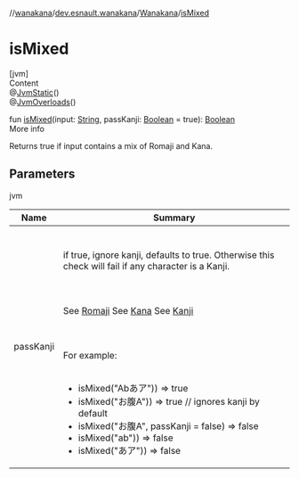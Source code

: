 //[wanakana](../../index.md)/[dev.esnault.wanakana](../index.md)/[Wanakana](index.md)/[isMixed](is-mixed.md)



# isMixed  
[jvm]  
Content  
@[JvmStatic](https://kotlinlang.org/api/latest/jvm/stdlib/kotlin.jvm/-jvm-static/index.html)()  
@[JvmOverloads](https://kotlinlang.org/api/latest/jvm/stdlib/kotlin.jvm/-jvm-overloads/index.html)()  
  
fun [isMixed](is-mixed.md)(input: [String](https://kotlinlang.org/api/latest/jvm/stdlib/kotlin/-string/index.html), passKanji: [Boolean](https://kotlinlang.org/api/latest/jvm/stdlib/kotlin/-boolean/index.html) = true): [Boolean](https://kotlinlang.org/api/latest/jvm/stdlib/kotlin/-boolean/index.html)  
More info  


Returns true if input contains a mix of Romaji and Kana.



## Parameters  
  
jvm  
  
|  Name|  Summary| 
|---|---|
| <a name="dev.esnault.wanakana/Wanakana/isMixed/#kotlin.String#kotlin.Boolean/PointingToDeclaration/"></a>passKanji| <a name="dev.esnault.wanakana/Wanakana/isMixed/#kotlin.String#kotlin.Boolean/PointingToDeclaration/"></a><br><br>if true, ignore kanji, defaults to true. Otherwise this check will fail if any character is a Kanji.<br><br><br><br>See [Romaji](https://en.wikipedia.org/wiki/Romaji) See [Kana](https://en.wikipedia.org/wiki/Kana) See [Kanji](https://en.wikipedia.org/wiki/Kanji)<br><br><br><br>For example:<br><br><ul><li>isMixed("Abあア")) => true</li><li>isMixed("お腹A")) => true // ignores kanji by default</li><li>isMixed("お腹A", passKanji = false) => false</li><li>isMixed("ab")) => false</li><li>isMixed("あア")) => false</li></ul>
  
  



